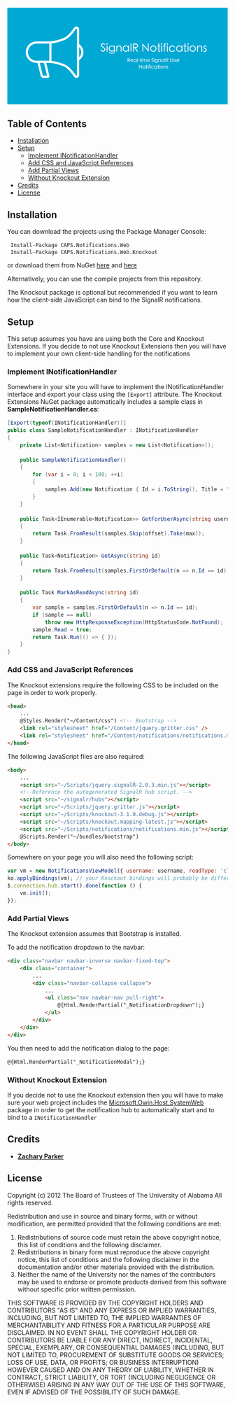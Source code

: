 ![Banner](https://raw.githubusercontent.com/uacaps/ResourceRepo/master/SignalRNotifications/SignalRNotificationsBanner.png)

## Table of Contents
* [Installation](#installation)
* [Setup](#setup)
	* [Implement INotificationHandler](#implement-inotificationhandler)
	* [Add CSS and JavaScript References](#add-css-and-javascript-references)
	* [Add Partial Views](#add-partial-views)
	* [Without Knockout Extension](#without-knockout-extension)
* [Credits](#credits)
* [License](#license)

## Installation

You can download the projects using the Package Manager Console:

     Install-Package CAPS.Notifications.Web
     Install-Package CAPS.Notifications.Web.Knockout
     
or download them from NuGet [here](https://www.nuget.org/packages/CAPS.Notifications.Web/) and [here](https://www.nuget.org/packages/CAPS.Notifications.Web.Knockout/)
     
Alternatively, you can use the compile projects from this repository. 

The Knockout package is optional but recommended if you want to learn how the client-side JavaScript can bind to the SignalR notifications.

## Setup

This setup assumes you have are using both the Core and Knockout Extensions. If you decide to not use Knockout Extensions then you will have to implement your own client-side handling for the notifications

### Implement INotificationHandler

Somewhere in your site you will have to implement the INotificationHandler interface and export your class using the <code>[Export]</code> attribute. The Knockout Extensions NuGet package automatically includes a sample class in **SampleNotificationHandler.cs**:

```csharp
[Export(typeof(INotificationHandler))]
public class SampleNotificationHandler : INotificationHandler
{
	private List<Notification> samples = new List<Notification>();

	public SampleNotificationHandler()
	{
		for (var i = 0; i < 100; ++i)
		{
			samples.Add(new Notification { Id = i.ToString(), Title = "Sample Notification " + i.ToString(), Text = "This is a sample notification", Image = "/Content/notifications/sign_warning.png", Url = "#", DateTime = DateTime.Now });
		}
	}

	public Task<IEnumerable<Notification>> GetForUserAsync(string username, int offset, int max)
	{
		return Task.FromResult(samples.Skip(offset).Take(max));
	}

	public Task<Notification> GetAsync(string id)
	{
		return Task.FromResult(samples.FirstOrDefault(n => n.Id == id));
	}

	public Task MarkAsReadAsync(string id)
	{
		var sample = samples.FirstOrDefault(n => n.Id == id);
		if (sample == null)
			throw new HttpResponseException(HttpStatusCode.NotFound);
		sample.Read = true;
		return Task.Run(() => { });
	}
}
```

### Add CSS and JavaScript References

The Knockout extensions require the following CSS to be included on the page in order to work properly.

```html
<head>
    ...
    @Styles.Render("~/Content/css") <!-- Bootstrap -->
    <link rel="stylesheet" href="/Content/jquery.gritter.css" />
    <link rel="stylesheet" href="/Content/notifications/notifications.min.css" />
</head>
```

The following JavaScript files are also required:

```html
<body>
	...
	<script src="~/Scripts/jquery.signalR-2.0.3.min.js"></script>
    <!--Reference the autogenerated SignalR hub script. -->
    <script src="~/signalr/hubs"></script>
    <script src="~/Scripts/jquery.gritter.js"></script>
    <script src="~/Scripts/knockout-3.1.0.debug.js"></script>
    <script src="~/Scripts/knockout.mapping-latest.js"></script>
    <script src="~/Scripts/notifications/notifications.min.js"></script>
    @Scripts.Render("~/bundles/bootstrap")
</body>
```
Somewhere on your page you will also need the following script:

```js
var vm = new NotificationsViewModel({ username: username, readType: 'click' });
ko.applyBindings(vm); // your Knockout bindings will probably be different
$.connection.hub.start().done(function () {
	vm.init();
});
```
### Add Partial Views

The Knockout extension assumes that Bootstrap is installed. 

To add the notification dropdown to the navbar:

```html
<div class="navbar navbar-inverse navbar-fixed-top">
	<div class="container">
		...
		<div class="navbar-collapse collapse">
			...
			<ul class="nav navbar-nav pull-right">
				@{Html.RenderPartial("_NotificationDropdown");}
			</ul>
		</div>
	</div>
</div>
```

You then need to add the notification dialog to the page:
```html
@{Html.RenderPartial("_NotificationModal");}
```

### Without Knockout Extension

If you decide not to use the Knockout extension then you will have to make sure your web project includes the [Microsoft.Owin.Host.SystemWeb](https://www.nuget.org/packages/Microsoft.Owin.Host.SystemWeb/) package in order to get the notification hub to automatically start and to bind to a <code>INotificationHandler</code>

## Credits

* [**Zachary Parker**](https://github.com/zaparker)

## License

Copyright (c) 2012 The Board of Trustees of The University of Alabama
All rights reserved.

Redistribution and use in source and binary forms, with or without
modification, are permitted provided that the following conditions
are met:

 1. Redistributions of source code must retain the above copyright
    notice, this list of conditions and the following disclaimer.
 2. Redistributions in binary form must reproduce the above copyright
    notice, this list of conditions and the following disclaimer in the
    documentation and/or other materials provided with the distribution.
 3. Neither the name of the University nor the names of the contributors
    may be used to endorse or promote products derived from this software
    without specific prior written permission.

THIS SOFTWARE IS PROVIDED BY THE COPYRIGHT HOLDERS AND CONTRIBUTORS
"AS IS" AND ANY EXPRESS OR IMPLIED WARRANTIES, INCLUDING, BUT NOT
LIMITED TO, THE IMPLIED WARRANTIES OF MERCHANTABILITY AND FITNESS
FOR A PARTICULAR PURPOSE ARE DISCLAIMED. IN NO EVENT SHALL
THE COPYRIGHT HOLDER OR CONTRIBUTORS BE LIABLE FOR ANY DIRECT,
INDIRECT, INCIDENTAL, SPECIAL, EXEMPLARY, OR CONSEQUENTIAL DAMAGES
(INCLUDING, BUT NOT LIMITED TO, PROCUREMENT OF SUBSTITUTE GOODS OR
SERVICES; LOSS OF USE, DATA, OR PROFITS; OR BUSINESS INTERRUPTION)
HOWEVER CAUSED AND ON ANY THEORY OF LIABILITY, WHETHER IN CONTRACT,
STRICT LIABILITY, OR TORT (INCLUDING NEGLIGENCE OR OTHERWISE)
ARISING IN ANY WAY OUT OF THE USE OF THIS SOFTWARE, EVEN IF ADVISED
OF THE POSSIBILITY OF SUCH DAMAGE.
